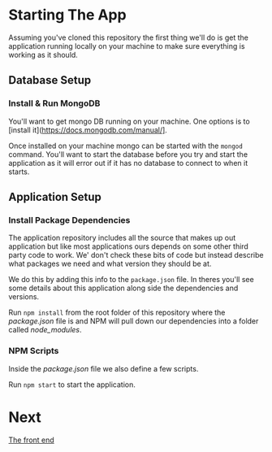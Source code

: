# Starting The App

Assuming you've cloned this repository the first thing we'll do is get the application running locally on your machine to make sure everything is working as it should.

## Database Setup

### Install & Run MongoDB

You'll want to get mongo DB running on your machine. One options is to [install it](https://docs.mongodb.com/manual/].

Once installed on your machine mongo can be started with the `mongod` command. You'll want to start the database before you try and start the application as it will error out if it has no database to connect to when it starts.

## Application Setup

### Install Package Dependencies

The application repository includes all the source that makes up out application but like most applications ours depends on some other third party code to work. We' don't check these bits of code but instead describe what packages we need and what version they should be at.

We do this by adding this info to the `package.json` file. In theres you'll see some details about this application along side the dependencies and versions.

Run `npm install` from the root folder of this repository where the *package.json* file is and NPM will pull down our dependencies into a folder called *node_modules*.

### NPM Scripts

Inside the *package.json* file we also define a few scripts.

Run `npm start` to start the application.

# Next

[The front end](frontend/README.md)